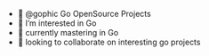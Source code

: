 - 👋 @gophic Go OpenSource Projects
- 👀 I’m interested in Go
- 🌱 currently mastering in Go
- 💞️ looking to collaborate on interesting go projects

